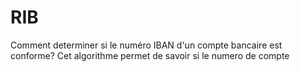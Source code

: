 # RIB
Comment determiner si le numéro IBAN d'un compte bancaire est conforme?
Cet algorithme permet de savoir si le numero de compte 
